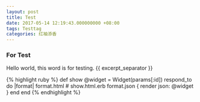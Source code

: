 ```yaml
---
layout: post
title: Test
date: 2017-05-14 12:19:43.000000000 +08:00
tags: Testtag
categories: 红袖添香
---
```


### For Test
Hello world, this word is for testing.
{{ excerpt_separator }}

{% highlight ruby %}
def show
  @widget = Widget(params[:id])
  respond_to do |format|
    format.html # show.html.erb
    format.json { render json: @widget }
  end
end
{% endhighlight %}
